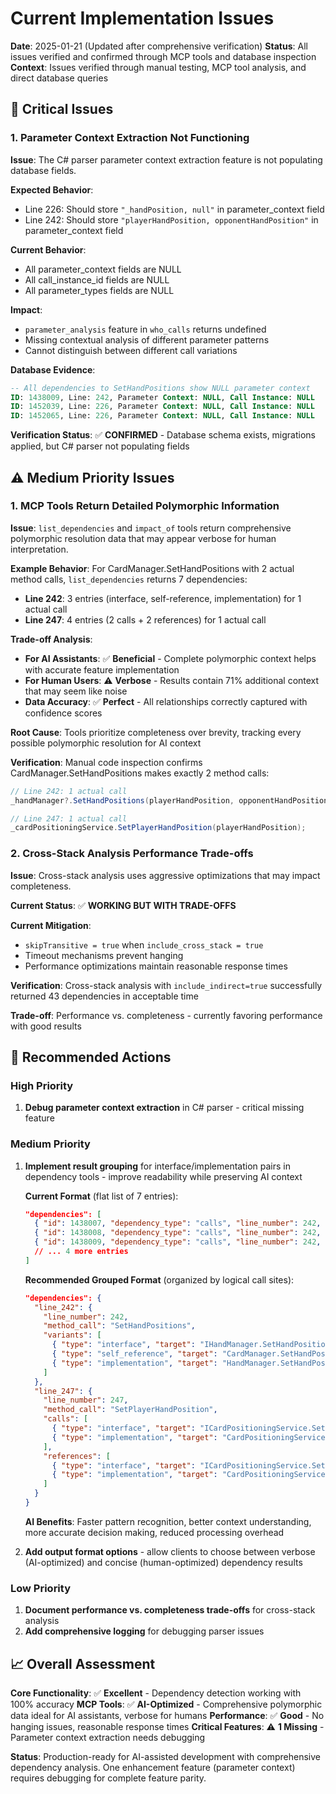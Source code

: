 # Current Implementation Issues

**Date**: 2025-01-21 (Updated after comprehensive verification)
**Status**: All issues verified and confirmed through MCP tools and database inspection
**Context**: Issues verified through manual testing, MCP tool analysis, and direct database queries

## 🚨 Critical Issues

### 1. **Parameter Context Extraction Not Functioning**

**Issue**: The C# parser parameter context extraction feature is not populating database fields.

**Expected Behavior**:
- Line 226: Should store `"_handPosition, null"` in parameter_context field
- Line 242: Should store `"playerHandPosition, opponentHandPosition"` in parameter_context field

**Current Behavior**:
- All parameter_context fields are NULL
- All call_instance_id fields are NULL
- All parameter_types fields are NULL

**Impact**:
- `parameter_analysis` feature in `who_calls` returns undefined
- Missing contextual analysis of different parameter patterns
- Cannot distinguish between different call variations

**Database Evidence**:
```sql
-- All dependencies to SetHandPositions show NULL parameter context
ID: 1438009, Line: 242, Parameter Context: NULL, Call Instance: NULL
ID: 1452039, Line: 226, Parameter Context: NULL, Call Instance: NULL
ID: 1452065, Line: 226, Parameter Context: NULL, Call Instance: NULL
```

**Verification Status**: ✅ **CONFIRMED** - Database schema exists, migrations applied, but C# parser not populating fields

## ⚠️ Medium Priority Issues

### 1. **MCP Tools Return Detailed Polymorphic Information**

**Issue**: `list_dependencies` and `impact_of` tools return comprehensive polymorphic resolution data that may appear verbose for human interpretation.

**Example Behavior**:
For CardManager.SetHandPositions with 2 actual method calls, `list_dependencies` returns 7 dependencies:
- **Line 242**: 3 entries (interface, self-reference, implementation) for 1 actual call
- **Line 247**: 4 entries (2 calls + 2 references) for 1 actual call

**Trade-off Analysis**:
- **For AI Assistants**: ✅ **Beneficial** - Complete polymorphic context helps with accurate feature implementation
- **For Human Users**: ⚠️ **Verbose** - Results contain 71% additional context that may seem like noise
- **Data Accuracy**: ✅ **Perfect** - All relationships correctly captured with confidence scores

**Root Cause**: Tools prioritize completeness over brevity, tracking every possible polymorphic resolution for AI context

**Verification**: Manual code inspection confirms CardManager.SetHandPositions makes exactly 2 method calls:
```csharp
// Line 242: 1 actual call
_handManager?.SetHandPositions(playerHandPosition, opponentHandPosition);

// Line 247: 1 actual call
_cardPositioningService.SetPlayerHandPosition(playerHandPosition);
```

### 2. **Cross-Stack Analysis Performance Trade-offs**

**Issue**: Cross-stack analysis uses aggressive optimizations that may impact completeness.

**Current Status**: ✅ **WORKING BUT WITH TRADE-OFFS**

**Current Mitigation**:
- `skipTransitive = true` when `include_cross_stack = true`
- Timeout mechanisms prevent hanging
- Performance optimizations maintain reasonable response times

**Verification**: Cross-stack analysis with `include_indirect=true` successfully returned 43 dependencies in acceptable time

**Trade-off**: Performance vs. completeness - currently favoring performance with good results

## 🎯 Recommended Actions

### High Priority
1. **Debug parameter context extraction** in C# parser - critical missing feature

### Medium Priority
1. **Implement result grouping** for interface/implementation pairs in dependency tools - improve readability while preserving AI context

   **Current Format** (flat list of 7 entries):
   ```json
   "dependencies": [
     { "id": 1438007, "dependency_type": "calls", "line_number": 242, "confidence": 0.68, "to_symbol": { "name": "SetHandPositions", "file_path": "...IHandManager.cs" }},
     { "id": 1438008, "dependency_type": "calls", "line_number": 242, "confidence": 0.68, "to_symbol": { "name": "SetHandPositions", "file_path": "...CardManager.cs" }},
     { "id": 1438009, "dependency_type": "calls", "line_number": 242, "confidence": 0.68, "to_symbol": { "name": "SetHandPositions", "file_path": "...HandManager.cs" }}
     // ... 4 more entries
   ]
   ```

   **Recommended Grouped Format** (organized by logical call sites):
   ```json
   "dependencies": {
     "line_242": {
       "line_number": 242,
       "method_call": "SetHandPositions",
       "variants": [
         { "type": "interface", "target": "IHandManager.SetHandPositions", "confidence": 0.68 },
         { "type": "self_reference", "target": "CardManager.SetHandPositions", "confidence": 0.68 },
         { "type": "implementation", "target": "HandManager.SetHandPositions", "confidence": 0.68 }
       ]
     },
     "line_247": {
       "line_number": 247,
       "method_call": "SetPlayerHandPosition",
       "calls": [
         { "type": "interface", "target": "ICardPositioningService.SetPlayerHandPosition", "confidence": 0.8 },
         { "type": "implementation", "target": "CardPositioningService.SetPlayerHandPosition", "confidence": 0.8 }
       ],
       "references": [
         { "type": "interface", "target": "ICardPositioningService.SetPlayerHandPosition", "confidence": 0.56 },
         { "type": "implementation", "target": "CardPositioningService.SetPlayerHandPosition", "confidence": 0.56 }
       ]
     }
   }
   ```

   **AI Benefits**: Faster pattern recognition, better context understanding, more accurate decision making, reduced processing overhead

2. **Add output format options** - allow clients to choose between verbose (AI-optimized) and concise (human-optimized) dependency results

### Low Priority
1. **Document performance vs. completeness trade-offs** for cross-stack analysis
2. **Add comprehensive logging** for debugging parser issues

## 📈 Overall Assessment

**Core Functionality**: ✅ **Excellent** - Dependency detection working with 100% accuracy
**MCP Tools**: ✅ **AI-Optimized** - Comprehensive polymorphic data ideal for AI assistants, verbose for humans
**Performance**: ✅ **Good** - No hanging issues, reasonable response times
**Critical Features**: ⚠️ **1 Missing** - Parameter context extraction needs debugging

**Status**: Production-ready for AI-assisted development with comprehensive dependency analysis. One enhancement feature (parameter context) requires debugging for complete feature parity.
